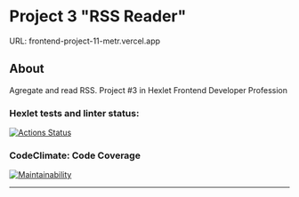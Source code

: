 # Project 3 "RSS Reader"

URL: frontend-project-11-metr.vercel.app

## About

Agregate and read RSS. Project #3 in Hexlet Frontend Developer Profession

### Hexlet tests and linter status:

[![Actions Status](https://github.com/ivekhov/frontend-project-11/workflows/hexlet-check/badge.svg)](https://github.com/ivekhov/frontend-project-11/actions)

### CodeClimate: Code Coverage

[![Maintainability](https://api.codeclimate.com/v1/badges/ffff61a48f9bea1f842c/maintainability)](https://codeclimate.com/github/ivekhov/frontend-project-11/maintainability)

----

